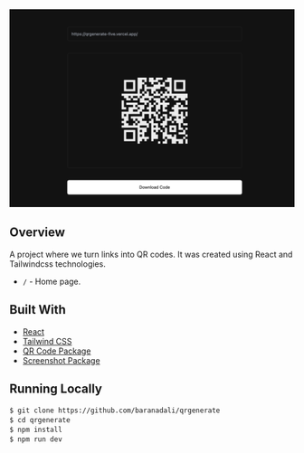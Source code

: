 <img src="./src/assets/images/thumb.png" />    

## Overview

A project where we turn links into QR codes. It was created using React and Tailwindcss technologies.

- `/` - Home page.

## Built With

- [React](https://reactjs.org)
- [Tailwind CSS](https://tailwindcss.com)
- [QR Code Package](https://www.npmjs.com/package/react-qr-code)
- [Screenshot Package](https://www.npmjs.com/package/use-react-screenshot)

## Running Locally

```bash
$ git clone https://github.com/baranadali/qrgenerate
$ cd qrgenerate
$ npm install
$ npm run dev
```
